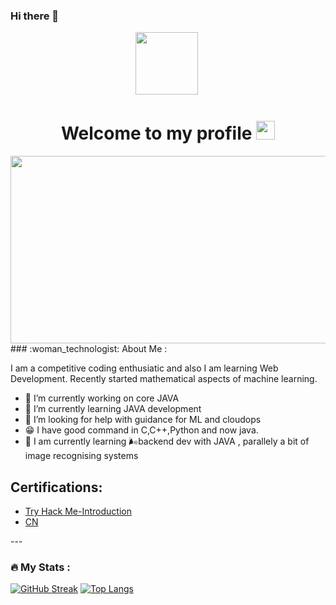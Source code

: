 ### Hi there 👋
 <div id="header" align="center">
  <img src="https://media.giphy.com/media/M9gbBd9nbDrOTu1Mqx/giphy.gif" width="100"/>
  <img src="https://komarev.com/ghpvc/?username=AdrijaDhar&style=flat-square&color=blue" alt=""/>
  <h1>
  Welcome to my profile
  <img src="https://media.giphy.com/media/hvRJCLFzcasrR4ia7z/giphy.gif" width="30px"/>
</h1>
<div align="center">
  <img src="https://media.giphy.com/media/dWesBcTLavkZuG35MI/giphy.gif" width="600" height="300"/>
</div>
</div>
  ### :woman_technologist: About Me :

   I am a competitive coding enthusiatic and also I am learning Web Development. Recently started mathematical aspects of machine learning.
   
- 🔭 I’m currently working on core JAVA 
- 🌱 I’m currently learning JAVA development
- 🤔 I’m looking for help with guidance for ML and cloudops
- 😁 I have good command in C,C++,Python and now java.
- :seedling: I am currently learning 🌬️backend dev with JAVA , parallely a bit of image recognising systems
<h2>Certifications:</h2>
<ul>
 <li><a href="https://academy.hackthebox.com/achievement/675678/15">Try Hack Me-Introduction</a></li>
 <li><a href="[https://certificate.codingninjas.com/view/3e728c79e912d8f1](https://certificate.codingninjas.com/view/5a0cb34444cfed98)">CN</a></li>
</ul>
---

### :fire: My Stats :
[![GitHub Streak](http://github-readme-streak-stats.herokuapp.com?user=AdrijaDhar&theme=dark&background=000000)](https://git.io/streak-stats)
[![Top Langs](https://github-readme-stats.vercel.app/api/top-langs/?username=AdrijaDhar&layout=compact&theme=vision-friendly-dark)](https://github.com/AdrijaDhar/github-readme-stats)


